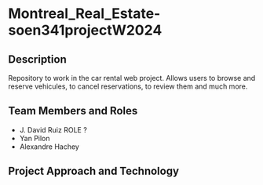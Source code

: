 # Montreal_Real_Estate-soen341projectW2024

## Description
Repository to work in the car rental web project. Allows users to browse and reserve vehicules, to cancel reservations, to review them and much more. 

## Team Members and Roles
* J. David Ruiz
   ROLE ?
* Yan Pilon
* Alexandre Hachey

## Project Approach and Technology
